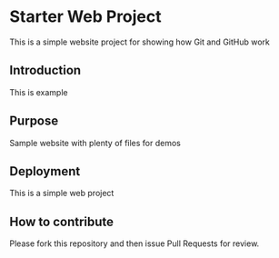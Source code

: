 # Starter Web Project

This is a simple website project for showing how Git and GitHub work

## Introduction

This is example

## Purpose

Sample website with plenty of files for demos

## Deployment

This is a simple web project

## How to contribute

Please fork this repository and then issue Pull Requests for review.